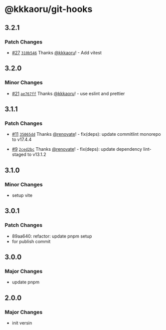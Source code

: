 # @kkkaoru/git-hooks

## 3.2.1

### Patch Changes

- [#27](https://github.com/kkkaoru/frontend-configs/pull/27) [`310b546`](https://github.com/kkkaoru/frontend-configs/commit/310b546406d8fb604187bea465abc24c3e411180) Thanks [@kkkaoru](https://github.com/kkkaoru)! - Add vitest

## 3.2.0

### Minor Changes

- [#21](https://github.com/kkkaoru/frontend-configs/pull/21) [`ae767ff`](https://github.com/kkkaoru/frontend-configs/commit/ae767ff46c4c7047fe07a1849177016023ae8550) Thanks [@kkkaoru](https://github.com/kkkaoru)! - use eslint and prettier

## 3.1.1

### Patch Changes

- [#11](https://github.com/kkkaoru/frontend-configs/pull/11) [`35065dd`](https://github.com/kkkaoru/frontend-configs/commit/35065dd0346296dfdbb45da72cf58661e5ca0853) Thanks [@renovate](https://github.com/apps/renovate)! - fix(deps): update commitlint monorepo to v17.4.4

- [#9](https://github.com/kkkaoru/frontend-configs/pull/9) [`2ced2bc`](https://github.com/kkkaoru/frontend-configs/commit/2ced2bcc89395714d2d2653e10998adec0246f6c) Thanks [@renovate](https://github.com/apps/renovate)! - fix(deps): update dependency lint-staged to v13.1.2

## 3.1.0

### Minor Changes

- setup vite

## 3.0.1

### Patch Changes

- 89aa640: refactor: update pnpm setup
- for publish commit

## 3.0.0

### Major Changes

- update pnpm

## 2.0.0

### Major Changes

- init versin
